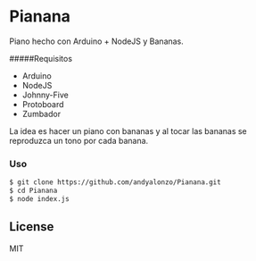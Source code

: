 # Pianana

Piano hecho con Arduino + NodeJS y Bananas.

#####Requisitos
  - Arduino
  - NodeJS
  - Johnny-Five
  - Protoboard
  - Zumbador

La idea es hacer un piano con bananas y al tocar las bananas se 
reproduzca un tono por cada banana.

### Uso

```sh
$ git clone https://github.com/andyalonzo/Pianana.git
$ cd Pianana
$ node index.js
```

License
----
MIT

